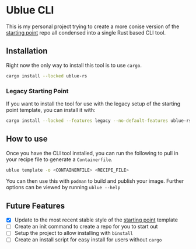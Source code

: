 # Ublue CLI

This is my personal project trying to create a more conise version of the [starting point](https://github.com/ublue-os/startingpoint/tree/template) repo all condensed into a single Rust based CLI tool.

## Installation

Right now the only way to install this tool is to use `cargo`.

```bash
cargo install --locked ublue-rs
```

### Legacy Starting Point

If you want to install the tool for use with the legacy setup of the starting point template, you can install it with:

```bash
cargo install --locked --features legacy --no-default-features ublue-rs
```

## How to use

Once you have the CLI tool installed, you can run the following to pull in your recipe file to generate a `Containerfile`.

```bash
ublue template -o <CONTAINERFILE> <RECIPE_FILE>
```

You can then use this with `podman` to build and publish your image. Further options can be viewed by running `ublue --help`

## Future Features

- [x] Update to the most recent stable style of the [starting point](https://github.com/ublue-os/startingpoint/tree/template) template
- [ ] Create an init command to create a repo for you to start out
- [ ] Setup the project to allow installing with `binstall`
- [ ] Create an install script for easy install for users without `cargo`
